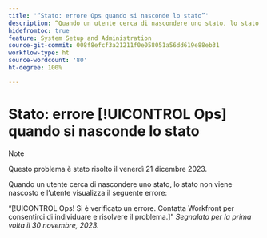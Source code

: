 ```yaml
---
title: '“Stato: errore Ops quando si nasconde lo stato”'
description: “Quando un utente cerca di nascondere uno stato, lo stato non viene nascosto e l’utente visualizza l’errore Ops.”
hidefromtoc: true
feature: System Setup and Administration
source-git-commit: 008f8efcf3a21211f0e058051a56dd619e88eb31
workflow-type: ht
source-wordcount: '80'
ht-degree: 100%

---
```



# Stato: errore [!UICONTROL Ops] quando si nasconde lo stato

>[!NOTE]
>
>Questo problema è stato risolto il venerdì 21 dicembre 2023.

Quando un utente cerca di nascondere uno stato, lo stato non viene nascosto e l’utente visualizza il seguente errore:

“[!UICONTROL Ops! Si è verificato un errore. Contatta Workfront per consentirci di individuare e risolvere il problema.]”
_Segnalato per la prima volta il 30 novembre, 2023._
